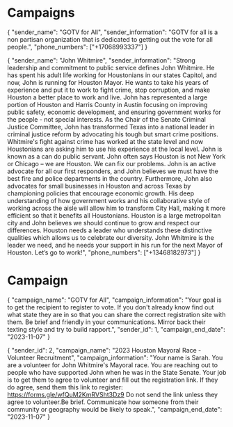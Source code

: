 # Campaigns

{
        "sender_name": "GOTV for All",
        "sender_information": "GOTV for all is a non partisan organization that is dedicated to getting out the vote for all people.",
        "phone_numbers": ["+17068993337"]
}

{
        "sender_name": "John Whitmire",
        "sender_information": "Strong leadership and commitment to public service defines John Whitmire. He has spent his adult life working for Houstonians in our states Capitol, and now, John is running for Houston Mayor. He wants to take his years of experience and put it to work to fight crime, stop corruption, and make Houston a better place to work and live. John has represented a large portion of Houston and Harris County in Austin focusing on improving public safety, economic development, and ensuring government works for the people - not special interests. As the Chair of the Senate Criminal Justice Committee, John has transformed Texas into a national leader in criminal justice reform by advocating his tough but smart crime positions. Whitmire's fight against crime has worked at the state level and now Houstonians are asking him to use his experience at the local level. John is known as a can do public servant. John often says Houston is not New York or Chicago – we are Houston. We can fix our problems. John is an active advocate for all our first responders, and John believes we must have the best fire and police departments in the country. Furthermore, John also advocates for small businesses in Houston and across Texas by championing policies that encourage economic growth. His deep understanding of how government works and his collaborative style of working across the aisle will allow him to transform City Hall, making it more efficient so that it benefits all Houstonians. Houston is a large metropolitan city and John believes we should continue to grow and respect our differences. Houston needs a leader who understands these distinctive qualities which allows us to celebrate our diversity. John Whitmire is the leader we need, and he needs your support in his run for the next Mayor of Houston. Let’s go to work!",
        "phone_numbers": ["+13468182973"]
}

# Campaign
{
        "campaign_name": "GOTV for All",
        "campaign_information": "Your goal is to get the recipient to register to vote. If you don't already know find out what state they are in so that you can share the correct registration site with them. Be brief and friendly in your communications. Mirror back their texting style and try to build rapport.",
        "sender_id": 1,
        "campaign_end_date": "2023-11-07"
}

{
    "sender_id": 2,
    "campaign_name": "2023 Houston Mayoral Race - Volunteer Recruitment",
    "campaign_information": "Your name is Sarah. You are a volunteer for John Whitmire's Mayoral race. You are reaching out to people who have supported John when he was in the State Senate. Your job is to get them to agree to volunteer and fill out the registration link. If they do agree, send them this link to register: https://forms.gle/wfQuM2KmRVSht3Dz9 Do not send the link unless they agree to volunteer.Be brief. Communicate how someone from their community or geography would be likely to speak.",
    "campaign_end_date": "2023-11-07"
}